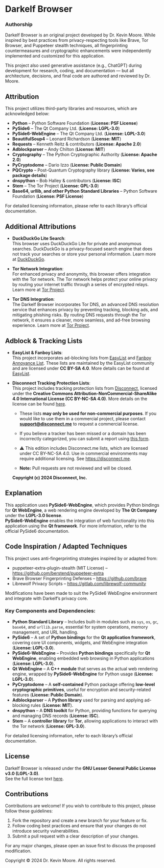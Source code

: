 # Darkelf Browser

### Authorship

Darkelf Browser is an original project developed by Dr. Kevin Moore. While inspired by best practices from privacy-respecting tools like Brave, Tor Browser, and Puppeteer stealth techniques, all fingerprinting countermeasures and cryptographic enhancements were independently implemented and customized for this application.

This project also used generative assistance (e.g., ChatGPT) during development for research, coding, and documentation — but all architecture, decisions, and final code are authored and reviewed by Dr. Moore.

## Attribution

This project utilizes third-party libraries and resources, which are acknowledged below:  

- **Python** – Python Software Foundation (**License: PSF License**)  
- **PySide6** – The Qt Company Ltd. (**License: LGPL-3.0**)  
- **PySide6-WebEngine** – The Qt Company Ltd. (**License: LGPL-3.0**)  
- **BeautifulSoup4** – Leonard Richardson (**License: MIT**)  
- **Requests** – Kenneth Reitz & contributors (**License: Apache 2.0**)  
- **Adblockparser** – Andy Chilton (**License: MIT**)  
- **Cryptography** – The Python Cryptographic Authority (**License: Apache 2.0**)  
- **PyCryptodome** – Dario Izzo (**License: Public Domain**)  
- **PQCrypto** – Post-Quantum Cryptography library (**License: Varies, see package details**)  
- **dnspython** – Bob Halley & contributors (**License: ISC**)  
- **Stem** – The Tor Project (**License: GPL-3.0**)  
- **Base64, urllib, and other Python Standard Libraries** – Python Software Foundation (**License: PSF License**)  

For detailed licensing information, please refer to each library’s official documentation.  

## Additional Attributions

- **DuckDuckGo Lite Search**:  
  This browser uses DuckDuckGo Lite for private and anonymous searches. DuckDuckGo is a privacy-focused search engine that does not track your searches or store your personal information. Learn more at [DuckDuckGo](https://duckduckgo.com/).

- **Tor Network Integration**:  
  For enhanced privacy and anonymity, this browser offers integration with the Tor network. The Tor network helps protect your online privacy by routing your internet traffic through a series of encrypted relays. Learn more at [Tor Project](https://www.torproject.org/).

- **Tor DNS Integration**:  
  The Darkelf Browser incorporates Tor DNS, an advanced DNS resolution service that enhances privacy by preventing tracking, blocking ads, and mitigating phishing risks. By routing DNS requests through the Tor network, it ensures a cleaner, more seamless, and ad-free browsing experience. Learn more at [Tor Project](https://www.torproject.org/).

## Adblock & Tracking Lists

- **EasyList & Fanboy Lists**:  
  This project incorporates ad-blocking lists from [EasyList](https://easylist.to/) and [Fanboy Annoyance List](https://easylist.to/pages/other-supplementary-filter-lists-and-easylist-variants.html). These lists are maintained by the EasyList community and are licensed under **CC BY-SA 4.0**. More details can be found at [EasyList](https://easylist.to/).

- **Disconnect Tracking Protection Lists**:  
  This project includes tracking protection lists from [Disconnect](https://github.com/disconnectme/disconnect-tracking-protection), licensed under the **Creative Commons Attribution-NonCommercial-ShareAlike 4.0 International License (CC BY-NC-SA 4.0)**. More details on the license can be found [here](https://creativecommons.org/licenses/by-nc-sa/4.0/).
  
  - These lists **may only be used for non-commercial purposes**. If you would like to use them in a commercial project, please contact **support@disconnect.me** to request a commercial license.
  - If you believe a tracker has been missed or a domain has been incorrectly categorized, you can submit a report using [this form](https://github.com/disconnectme/disconnect-tracking-protection).
 
  - ⚠️ This edition includes Disconnect.me lists, which are licensed under CC BY-NC-SA 4.0. Use in commercial environments may require additional licensing. See https://disconnect.me.

  - **Note:** Pull requests are not reviewed and will be closed.

  **Copyright (c) 2024 Disconnect, Inc.**  
  
## Explanation

This application uses **PySide6-WebEngine**, which provides Python bindings for **Qt WebEngine**, a web rendering engine developed by **The Qt Company** under the **LGPL-3.0 license**.  
**PySide6-WebEngine** enables the integration of web functionality into this application using the **Qt framework**. For more information, refer to the official PySide6 documentation.  

## Code Inspiration / Adapted Techniques

This project uses anti-fingerprinting strategies inspired by or adapted from:

- puppeteer-extra-plugin-stealth (MIT License) – https://github.com/berstend/puppeteer-extra
- Brave Browser Fingerprinting Defenses – https://github.com/brave
- Librewolf Privacy Scripts – https://gitlab.com/librewolf-community

Modifications have been made to suit the PySide6 WebEngine environment and integrate with Darkelf’s privacy core.

### **Key Components and Dependencies:**  

- **Python Standard Library** – Includes built-in modules such as `sys`, `os`, `gc`, `base64`, and `urllib.parse`, essential for system operations, memory management, and URL handling.  
- **PySide6** – A set of **Python bindings** for the **Qt application framework**, covering core UI components, widgets, and WebEngine integration (**License: LGPL-3.0**).  
- **PySide6-WebEngine** – Provides **Python bindings** specifically for **Qt WebEngine**, enabling embedded web browsing in Python applications (**License: LGPL-3.0**).  
- **Qt WebEngine** – A **C++ module** that serves as the actual web rendering engine, wrapped by **PySide6-WebEngine** for Python usage (**License: LGPL-3.0**).  
- **PyCryptodome** – A **self-contained** Python package offering **low-level cryptographic primitives**, useful for encryption and security-related features (**License: Public Domain**).  
- **Adblockparser** – A **Python library** used for parsing and applying ad-blocking rules (**License: MIT**).  
- **dnspython** – A **DNS toolkit** for Python, providing functions for querying and managing DNS records (**License: ISC**).  
- **Stem** – A **controller library** for **Tor**, allowing applications to interact with the Tor network (**License: GPL-3.0**).  

For detailed licensing information, refer to each library’s official documentation.  

## License

Darkelf Browser is released under the **GNU Lesser General Public License v3.0 (LGPL-3.0)**.  
See the full license text [here](https://www.gnu.org/licenses/lgpl-3.0.html).

## Contributions

Contributions are welcome! If you wish to contribute to this project, please follow these guidelines:

1. Fork the repository and create a new branch for your feature or fix.
2. Follow coding best practices and ensure that your changes do not introduce security vulnerabilities.
3. Submit a pull request with a clear description of your changes.

For any major changes, please open an issue first to discuss the proposed modification.

Copyright © 2024 Dr. Kevin Moore. All rights reserved.
